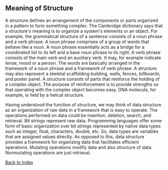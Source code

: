## Meaning of Structure

A structure defines an arrangement of the components or parts organized in a pattern to form something complex. The Cambridge dictionary says that a structure's meaning is to organize a 
system's elements or an object. For example, the grammatical structure of a sentence consists of a noun phrase and a verb phrase.  A noun phrase comprises of a group of words that 
behave like a noun. A noun phrase essentially acts as a bridge for a coordinated list to its left and a base noun phrase to its right. A verb phrase consists of the main verb and an 
auxiliary verb. It may, for example indicate tense, mood or a person. The words are basically arranged in the framework of a noun phrase and a framework of verb phrase. A structure may 
also represent a skeletal scaffolding building, walls, fences, billboards, and poster panel. A structure consists of parts that reinforce the holding of a complex object. The purpose of 
reinforcement is to provide strengths so that operating with the complex object becomes easy. DNA molecule, for example, is held by a helical structure.  

Having understood the function of structure, we may think of data structure as an organization of raw data in a framework that is easy to operate. The operations performed on data could 
be insertion, deletion, search, and retrieval. Bit strings represent raw data. Programming languages offer some form of basic organization over bit strings represented by native data 
types such as integer, float, characters, double, etc. So, data types are variables that are assigned values directly. As opposed to this, data structure provides a framework for 
organizing data that facilitates efficient operations. Mutating operations modify data and also structure of data. Nonmutating operations are just retrieval.  

[Back to Index](../index.md)
